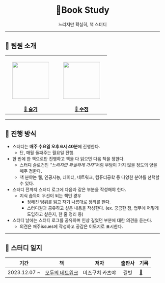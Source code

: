 <div align="center">
  <h1>🐢Book Study</h1>
  <p>느리지만 확실히, 책 스터디</p>
</div>

---

## 👋 팀원 소개

<table>
  <tr height="160px">
    <th align="center" width="150px">
      <a href="https://github.com/seulgi7"><img height="120px" width="120px" src="https://avatars.githubusercontent.com/u/107892937?v=4"/>
    </th>
    <th align="center" width="150px">
      <a href="https://github.com/YunSuJeong"><img height="120px" width="120px" src="https://avatars.githubusercontent.com/u/91771574?v=4"/></a>
    </th>
  </tr>
  <tr>
    <td align="center" width="150px">
      <a href="https://github.com/seulgi7"><strong>🍅 슬기</strong></a>
    </td>
    <td align="center" width="150px">
      <a href="https://github.com/YunSuJeong"><strong>🐰 수정</strong></a>
    </td>
  </tr>
</table>


---

## 📌 진행 방식

- 스터디는 **매주 수요일 오후 6시 40분**에 진행한다.
  - 단, 매월 둘째주는 월요일 진행.
- 한 번에 한 책으로만 진행하고 책을 다 읽으면 다음 책을 정한다.
  - 스터디 슬로건인 <i>"느리지만 확실하게 가자"</i>처럼 부담이 가지 않을 정도의 양을  매주 정한다.
  - 책 분야는 웹, 인공지능, 데이터, 네트워크, 컴퓨터공학 등 다양한 분야를 선택할 수 있다.
- 스터디 전까지 스터디 로그에 다음과 같은 부분을 작성해야 한다.
  - 지식 습득이 우선이 되는 책인 경우
    - 정해진 범위를 읽고 자기 나름대로 정리를 한다.
    - 스터디원과 공유하고 싶은 내용을 작성한다. (ex. 궁금한 점, 업무에 어떻게 도입하고 싶은지, 한 줄 정리 등)
- 스터디 날에는 스터디 로그를 공유하며 인상 깊었던 부분에 대한 의견을 듣는다.
  - 의견은 매주issues에 작성하고 공감은 이모지로 표시한다.

---


## 📄 스터디 일지

|          기간           |                                       책                                        |        저자        |   출판사   | 기록                                            |
| :---------------------: | :-----------------------------------------------------------------------------: | :----------------: | :--------: | :---------------------------------------------- |
| 2023.12.07 ~  |        [모두의 네트워크](https://product.kyobobook.co.kr/detail/S000001792670)        |   미즈구치 카츠야   |  길벗  | [📝](./network-for-everyone/)                    |
